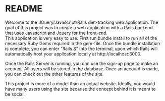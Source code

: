 # README

  Welcome to the JQuery/Javascript/Rails diet-tracking web application.  The goal of this project was to create a web application with a Rails backend that uses Javascript and Jquery for the front-end.  
  This application is very easy to use.  First run bundle install to run all of the necessary Ruby Gems required in the gem-file.
  Once the bundle installation is complete, you can enter "Rails S" into the terminal, upon which Rails will automatically host your application locally at http://localhost:3000.

  Once the Rails Server is running, you can use the sign-up page to make an account.  All users will be stored in the database.  Once an account is made, you can check out the other features of the site.

  This project is more of a model than an actual website.  Ideally, you would have many users using the site because the concept behind it is meant to be social.
